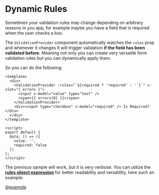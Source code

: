 # Dynamic Rules

Sometimes your validation rules may change depending on arbitrary reasons in you app, for example maybe you have a field that is required when the user checks a box.

The `ValidationProvider` component automatically watches the `rules` prop and whenever it changes it will trigger validation **if the field has been validated before**. Meaning not only you can create very versatile form validation rules but you can dynamically apply them.

So you can do the following:

```vue{4}
<template>
  <div>
    <ValidationProvider :rules="`${required ? 'required' : ''}`" v-slot="{ errors }">
      <input v-model="value" type="text" />
      <span>{{ errors[0] }}</span>
    </ValidationProvider>
    <div><input type="checkbox" v-model="required" /> Is Required?</div>
  </div>
</template>

<script>
export default {
  data: () => ({
    value: '',
    required: false
  })
};
</script>
```

The previous sample will work, but it is very verbose. You can utilize the [**rules object expression**](./rules-object-expression.md) for better readability and versatility, here such an example:

@[example](dynamic-rules)
